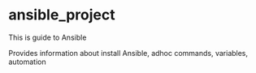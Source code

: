 # ansible_project
This is guide to Ansible

Provides information about install Ansible, adhoc commands, variables, automation
